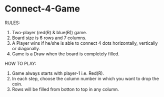 # Connect-4-Game

RULES:
1. Two-player (red(R) & blue(B)) game.
2. Board size is 6 rows and 7 columns.
3. A Player wins if he/she is able to connect 4 dots horizontally, vertically or diagonally.
4. Game is a Draw when the board is completely filled.
 
 HOW TO PLAY:
1. Game always starts with player-1 i.e. Red(R).
2. In each step, choose the column number in which you want to drop the coin.
3. Rows will be filled from botton to top in any column.
